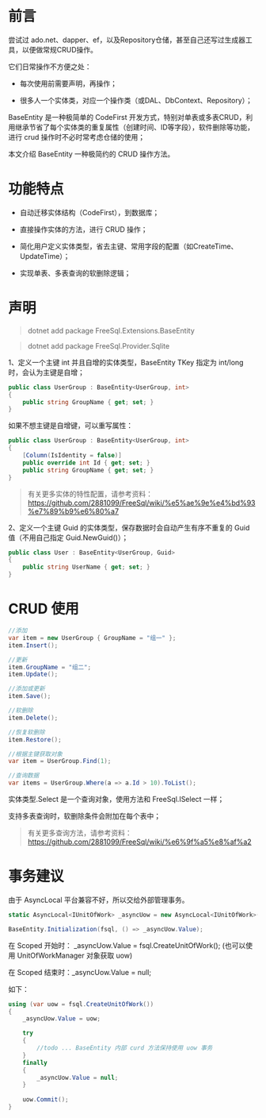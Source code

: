 ﻿# 前言

尝试过 ado.net、dapper、ef，以及Repository仓储，甚至自己还写过生成器工具，以便做常规CRUD操作。

它们日常操作不方便之处：

- 每次使用前需要声明，再操作；

- 很多人一个实体类，对应一个操作类（或DAL、DbContext、Repository）；

BaseEntity 是一种极简单的 CodeFirst 开发方式，特别对单表或多表CRUD，利用继承节省了每个实体类的重复属性（创建时间、ID等字段），软件删除等功能，进行 crud 操作时不必时常考虑仓储的使用；

本文介绍 BaseEntity 一种极简约的 CRUD 操作方法。

# 功能特点

- 自动迁移实体结构（CodeFirst），到数据库；

- 直接操作实体的方法，进行 CRUD 操作；

- 简化用户定义实体类型，省去主键、常用字段的配置（如CreateTime、UpdateTime）；

- 实现单表、多表查询的软删除逻辑；

# 声明

> dotnet add package FreeSql.Extensions.BaseEntity

> dotnet add package FreeSql.Provider.Sqlite

1、定义一个主键 int 并且自增的实体类型，BaseEntity TKey 指定为 int/long 时，会认为主键是自增；

```csharp
public class UserGroup : BaseEntity<UserGroup, int>
{
    public string GroupName { get; set; }
}
```

如果不想主键是自增键，可以重写属性：

```csharp
public class UserGroup : BaseEntity<UserGroup, int>
{
    [Column(IsIdentity = false)] 
    public override int Id { get; set; }
    public string GroupName { get; set; }
}
```
> 有关更多实体的特性配置，请参考资料：https://github.com/2881099/FreeSql/wiki/%e5%ae%9e%e4%bd%93%e7%89%b9%e6%80%a7

2、定义一个主键 Guid 的实体类型，保存数据时会自动产生有序不重复的 Guid 值（不用自己指定 Guid.NewGuid()）；

```csharp
public class User : BaseEntity<UserGroup, Guid>
{
    public string UserName { get; set; }
}
```

# CRUD 使用

```csharp
//添加
var item = new UserGroup { GroupName = "组一" };
item.Insert();

//更新
item.GroupName = "组二";
item.Update();

//添加或更新
item.Save();

//软删除
item.Delete();

//恢复软删除
item.Restore();

//根据主键获取对象
var item = UserGroup.Find(1);

//查询数据
var items = UserGroup.Where(a => a.Id > 10).ToList();
```

实体类型.Select 是一个查询对象，使用方法和 FreeSql.ISelect 一样；

支持多表查询时，软删除条件会附加在每个表中；

> 有关更多查询方法，请参考资料：https://github.com/2881099/FreeSql/wiki/%e6%9f%a5%e8%af%a2

# 事务建议

由于 AsyncLocal 平台兼容不好，所以交给外部管理事务。

```csharp
static AsyncLocal<IUnitOfWork> _asyncUow = new AsyncLocal<IUnitOfWork>();

BaseEntity.Initialization(fsql, () => _asyncUow.Value);
```

在 Scoped 开始时： _asyncUow.Value = fsql.CreateUnitOfWork(); (也可以使用 UnitOfWorkManager 对象获取 uow)

在 Scoped 结束时：_asyncUow.Value = null;

如下：

```csharp
using (var uow = fsql.CreateUnitOfWork())
{
    _asyncUow.Value = uow;

    try
    {
        //todo ... BaseEntity 内部 curd 方法保持使用 uow 事务
    }
    finally
    {
        _asyncUow.Value = null;
    }
    
    uow.Commit();
}
```
